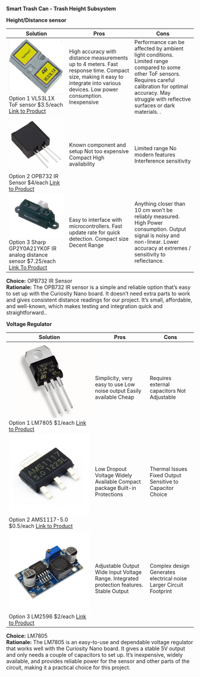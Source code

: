 **Smart Trash Can \- Trash Height Subsystem**

**Height/Distance sensor**

| Solution | Pros  | Cons |
| ----- | ----- | ----- |
| **![](image1.png)** Option 1 VL53L1X ToF sensor $3.5/each [Link to Product](https://www.futureelectronics.com/p/semiconductors--analog--sensors--time-off-flight-sensors/vl53l1cxv0fy-1-stmicroelectronics-3100441) | High accuracy with distance measurements up to 4 meters. Fast response time. Compact size, making it easy to integrate into various devices. Low power consumption. Inexpensive | Performance can be affected by ambient light conditions. Limited range compared to some other ToF sensors. Requires careful calibration for optimal accuracy. May struggle with reflective surfaces or dark materials. . |
| **![](image2.jpg)** Option 2 OPB732 IR Sensor $4/each [Link to Product](https://www.onlinecomponents.com/en/productdetail/optek-technology-tt-electronics/opb732-51290988.html?msclkid=839b99712d5c180a0780f070a541179a&utm_source=bing&utm_medium=cpc&utm_campaign=Bing%20-%20Pmax%20-%20US%20-%20Low&utm_term=2332201602016770&utm_content=Other&gclid=839b99712d5c180a0780f070a541179a&gclsrc=3p.ds&gad_source=7&gad_campaignid=23052854090) | Known component and setup Not too expensive Compact High availability | Limited range  No modern features Interference sensitivity |
| **![](image3.png)** Option 3 Sharp GP2Y0A21YK0F IR analog distance sensor $7.25/each [Link To Product](https://www.jameco.com/z/GP2Y0A21YK0F-Sharp-Electronic-Components-Sharp-IR-Distance-Sensor-GP2Y0A21YK0F-_2150256.html?CID=digipart) | Easy to interface with microcontrollers. Fast update rate for quick detection. Compact size Decent Range | Anything closer than 10 cm won’t be reliably measured. High Power consumption. Output signal is noisy and non-linear. Lower accuracy at extremes / sensitivity to reflectance.  |

**Choice:** OPB732 IR Sensor  
**Rationale:** The OPB732 IR sensor is a simple and reliable option that’s easy to set up with the Curiosity Nano board. It doesn’t need extra parts to work and gives consistent distance readings for our project. It’s small, affordable, and well-known, which makes testing and integration quick and straightforward..

**Voltage Regulator** 

| Solution | Pros | Cons |
| ----- | ----- | ----- |
| **![](image4.jpg)** Option 1 LM7805 $1/each [Link to Product](https://www.digikey.com/en/products/detail/texas-instruments/LM7805CT-NOPB/3901929) | Simplicity, very easy to use Low noise output Easily available  Cheap | Requires external capacitors Not Adjustable  |
| **![](image5.jpg)** Option 2 AMS1117-5.0 $0.5/each [Link to Product](https://www.digikey.com/en/products/detail/evvo/AMS1117-5-0/24370130) | Low Dropout Voltage Widely Available Compact package Built-in Protections | Thermal Issues Fixed Output Sensitive to Capacitor Choice |
| **![](image6.jpg)** Option 3 LM2596 $2/each [Link to Product](https://www.ti.com/lit/ds/symlink/lm2596.pdf) | Adjustable Output Wide Input Voltage Range. Integrated protection features. Stable Output | Complex design Generates electrical noise Larger Circuit Footprint   |

**Choice:** LM7805  
**Rationale:** The LM7805 is an easy-to-use and dependable voltage regulator that works well with the Curiosity Nano board. It gives a stable 5V output and only needs a couple of capacitors to set up. It’s inexpensive, widely available, and provides reliable power for the sensor and other parts of the circuit, making it a practical choice for this project.

